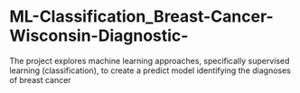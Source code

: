 # ML-Classification_Breast-Cancer-Wisconsin-Diagnostic-
The project explores machine learning approaches, specifically supervised learning (classification), to create a predict model identifying the diagnoses of breast cancer
